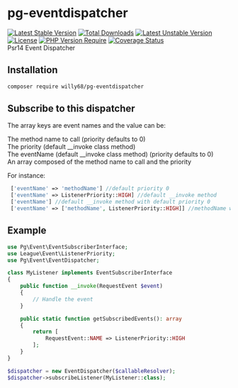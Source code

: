 # pg-eventdispatcher

[![Latest Stable Version](http://poser.pugx.org/willy68/pg-eventdispacher/v)](https://packagist.org/packages/willy68/pg-eventdispacher) 
[![Total Downloads](http://poser.pugx.org/willy68/pg-eventdispacher/downloads)](https://packagist.org/packages/willy68/pg-eventdispacher) 
[![Latest Unstable Version](http://poser.pugx.org/willy68/pg-eventdispacher/v/unstable)](https://packagist.org/packages/willy68/pg-eventdispacher) 
[![License](http://poser.pugx.org/willy68/pg-eventdispacher/license)](https://packagist.org/packages/willy68/pg-eventdispacher) 
[![PHP Version Require](http://poser.pugx.org/willy68/pg-eventdispacher/require/php)](https://packagist.org/packages/willy68/pg-eventdispacher)
[![Coverage Status](https://coveralls.io/repos/github/willy68/pg-eventdispatcher/badge.svg?branch=master)](https://coveralls.io/github/willy68/pg-eventdispatcher?branch=master)  
Psr14 Event Dispatcher
## Installation

```bash
composer require willy68/pg-eventdispatcher
```

## Subscribe to this dispatcher

 The array keys are event names and the value can be:

 The method name to call (priority defaults to 0)  
 The priority (default __invoke class method)  
 The eventName (default __invoke class method) (priority defaults to 0)  
 An array composed of the method name to call and the priority

 For instance:
```php
 ['eventName' => 'methodName'] //default priority 0
 ['eventName' => ListenerPriority::HIGH] //default __invoke method
 ['eventName'] //default __invoke method with default priority 0
 ['eventName' => ['methodName', ListenerPriority::HIGH]] //methodName with high priority
```
## Example

```php
use Pg\Event\EventSubscriberInterface;
use League\Event\ListenerPriority;
use Pg\Event\EventDispatcher;

class MyListener implements EventSubscriberInterface
{
    public function __invoke(RequestEvent $event)
    {
        // Handle the event
    }

    public static function getSubscribedEvents(): array
    {
        return [
            RequestEvent::NAME => ListenerPriority::HIGH
        ];
    }
}

$dispatcher = new EventDispatcher($callableResolver);
$dispatcher->subscribeListener(MyListener::class);
```